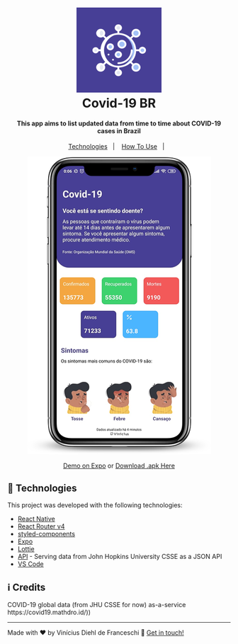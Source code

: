 
<h1 align="center">
    <img alt="Covid-19 BR" src="https://github.com/V1n1c1us/covid19-mobile/blob/master/assets/icon.png?raw=true"/>
    <br>
    Covid-19 BR
</h1>

<h4 align="center">
  This app aims to list updated data from time to time about COVID-19 cases in Brazil
</h4>

<p align="center">
  <a href="#rocket-technologies">Technologies</a>&nbsp;&nbsp;&nbsp;|&nbsp;&nbsp;&nbsp;
  <a href="#information_source-how-to-use">How To Use</a>&nbsp;&nbsp;&nbsp;|&nbsp;&nbsp;&nbsp;
</p>
<p align="center">
    <img alt="Covid-18 BR" src="https://github.com/V1n1c1us/covid19-mobile/blob/master/assets/mockup.png?raw=true"/>
</p>
<p align="center">
  <a href="https://expo.io/@franceschi/covid-19" target="_blank">
    Demo on Expo</a> or <a href="https://exp-shell-app-assets.s3.us-west-1.amazonaws.com/android/%40franceschi/covid-19-974d30a85d1e4c159810907c921106ac-signed.apk" target="_blank">Download .apk Here</a>
</p>

## :rocket: Technologies

This project was developed with the following technologies:

-  [React Native]((https://reactnative.dev/))
-  [React Router v4](https://github.com/ReactTraining/react-router)
-  [styled-components](https://www.styled-components.com/)
-  [Expo]((https://expo.io/))
-  [Lottie](((https://github.com/react-native-community/lottie-react-native)))
-  [API](https://github.com/mathdroid/covid-19-api) - Serving data from John Hopkins University CSSE as a JSON API
-  [VS Code][vc]
  

## :information_source: Credits

<p>COVID-19 global data (from JHU CSSE for now) as-a-service https://covid19.mathdro.id/))</p>

---
Made with ♥ by Vinícius Diehl de Franceschi :wave: [Get in touch!](https://www.linkedin.com/in/vin%C3%ADcius-diehl-de-franceschi-8557b3130/)

[nodejs]: https://nodejs.org/
[yarn]: https://yarnpkg.com/
[vc]: https://code.visualstudio.com/
[vceditconfig]: https://marketplace.visualstudio.com/items?itemName=EditorConfig.EditorConfig
[vceslint]: https://marketplace.visualstudio.com/items?itemName=dbaeumer.vscode-eslint
